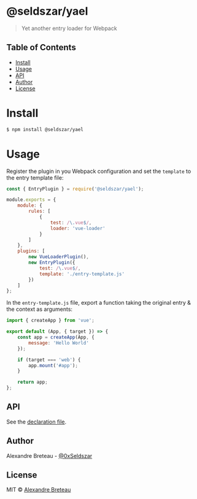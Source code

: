 # @seldszar/yael

> Yet another entry loader for Webpack

## Table of Contents

- [Install](#install)
- [Usage](#usage)
- [API](#api)
- [Author](#author)
- [License](#license)

# Install

```bash
$ npm install @seldszar/yael
```

# Usage

Register the plugin in you Webpack configuration and set the `template` to the entry template file:

```javascript
const { EntryPlugin } = require('@seldszar/yael');

module.exports = {
	module: {
		rules: [
			{
				test: /\.vue$/,
				loader: 'vue-loader'
			}
		]
	},
	plugins: [
		new VueLoaderPlugin(),
		new EntryPlugin({
			test: /\.vue$/,
			template: './entry-template.js'
		})
	]
};
```

In the `entry-template.js` file, export a function taking the original entry & the context as arguments:

```javascript
import { createApp } from 'vue';

export default (App, { target }) => {
	const app = createApp(App, {
		message: 'Hello World'
	});

	if (target === 'web') {
		app.mount('#app');
	}

	return app;
};
```

## API

See the [declaration file](./index.d.ts).

## Author

Alexandre Breteau - [@0xSeldszar](https://twitter.com/0xSeldszar)

## License

MIT © [Alexandre Breteau](https://seldszar.fr)
